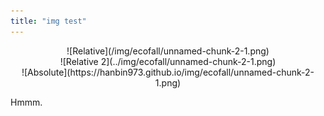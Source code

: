 ```yaml
---
title: "img test"
---
```


<center>
![Relative](/img/ecofall/unnamed-chunk-2-1.png)
</center>

<center>
![Relative 2](../img/ecofall/unnamed-chunk-2-1.png)
</center>

<center>
![Absolute](https://hanbin973.github.io/img/ecofall/unnamed-chunk-2-1.png)
</center>

Hmmm.

